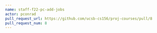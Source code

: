 ```yaml
---
name: staff-f22-pc-add-jobs
actor: pconrad
pull_request_url: https://github.com/ucsb-cs156/proj-courses/pull/8
pull_request_num: 8
---
```

